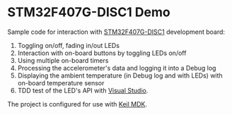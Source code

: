 # STM32F407G-DISC1 Demo

Sample code for interaction with [STM32F407G-DISC1](http://www.st.com/en/evaluation-tools/stm32f4discovery.html) development board:

1) Toggling on/off, fading in/out LEDs
2) Interaction with on-board buttons by toggling LEDs on/off
3) Using multiple on-board timers
4) Processing the accelerometer's data and logging it into a Debug log
5) Displaying the ambient temperature (in Debug log and with LEDs) with on-board temperature sensor
6) TDD test of the LED's API with [Visual Studio](http://visualstudio.microsoft.com).

The project is configured for use with [Keil MDK](http://www2.keil.com/mdk5/).
